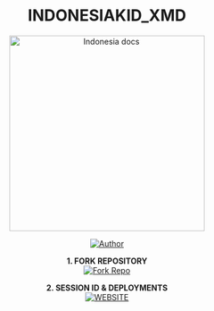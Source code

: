 <h1 align="center"> INDONESIAKID_XMD</h1>

<p align="center">
  <a href="https://github.com/Indonesiakid-Xmd/Indonesia">
    <img alt="Indonesia docs" height="350" src="https://files.catbox.moe/msck1s.jpg">
  </a>
</p>
    
</a>
</p>
<p align="center">
<a href="https://github.com/Indonesia-Xmd"><img title="Author" src="https://img.shields.io/badge/Indonesia kid-darkgreen?style=for-the-badge&logo=whatsapp"></a>
<p/>

<p align="center">
    <strong>1. FORK REPOSITORY</strong>
  <br>
    <a href="https://github.com/Indonesiakid-Xmd/indonesia/fork" target="_blank">
        <img alt="Fork Repo" src="https://img.shields.io/badge/Fork%20Repo-100000?style=for-the-badge&logo=scan&logoColor=white&labelColor=darkblue&color=darkblue"/>
    </a>
</p>

<p align="center">
    <strong>2. SESSION ID & DEPLOYMENTS</strong>
    <br>
    <a href="https://www.indonesia.xmd/" target="_blank">
        <img alt="WEBSITE" src="https://img.shields.io/badge/Let%27s_Go-100000?style=for-the-badge&logo=scan&logoColor=white&labelColor=darkred&color=darkred"/>
    </a>
</p>
